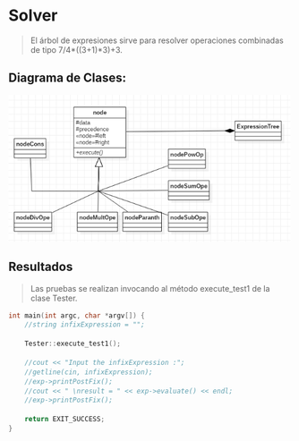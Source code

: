 # Solver
> El árbol de expresiones sirve para resolver operaciones combinadas de tipo 7/4*((3+1)*3)+3. 

## Diagrama de Clases:
![](class.png)
 
## Resultados
> Las pruebas se realizan invocando al método execute_test1 de la clase Tester.
```cpp
int main(int argc, char *argv[]) {
    //string infixExpression = "";

    Tester::execute_test1();

    //cout << "Input the infixExpression :";
    //getline(cin, infixExpression);
    //exp->printPostFix();
    //cout << " \nresult = " << exp->evaluate() << endl;
    //exp->printPostFix();

    return EXIT_SUCCESS;
}
```
